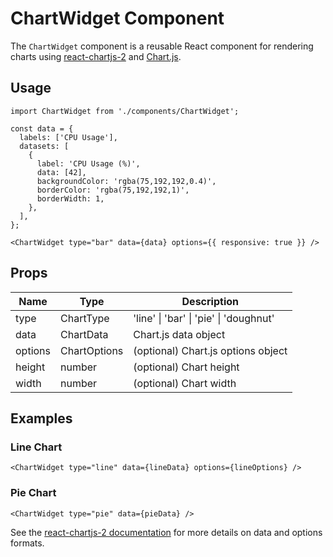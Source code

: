 # ChartWidget Component

The `ChartWidget` component is a reusable React component for rendering charts using [react-chartjs-2](https://react-chartjs-2.js.org/) and [Chart.js](https://www.chartjs.org/).

## Usage

```
import ChartWidget from './components/ChartWidget';

const data = {
  labels: ['CPU Usage'],
  datasets: [
    {
      label: 'CPU Usage (%)',
      data: [42],
      backgroundColor: 'rgba(75,192,192,0.4)',
      borderColor: 'rgba(75,192,192,1)',
      borderWidth: 1,
    },
  ],
};

<ChartWidget type="bar" data={data} options={{ responsive: true }} />
```

## Props

| Name    | Type         | Description                                  |
| ------- | ------------ | -------------------------------------------- |
| type    | ChartType    | 'line' \| 'bar' \| 'pie' \| 'doughnut'      |
| data    | ChartData    | Chart.js data object                         |
| options | ChartOptions | (optional) Chart.js options object           |
| height  | number       | (optional) Chart height                      |
| width   | number       | (optional) Chart width                       |

## Examples

### Line Chart
```
<ChartWidget type="line" data={lineData} options={lineOptions} />
```

### Pie Chart
```
<ChartWidget type="pie" data={pieData} />
```

See the [react-chartjs-2 documentation](https://react-chartjs-2.js.org/) for more details on data and options formats.
